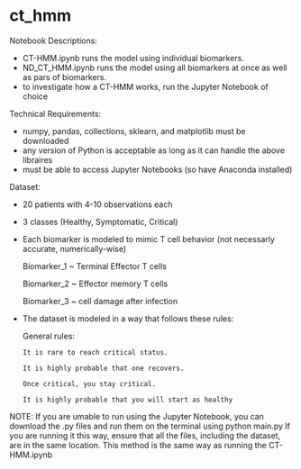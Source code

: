 # ct_hmm
  
Notebook Descriptions:
- CT-HMM.ipynb runs the model using individual biomarkers.
- ND_CT_HMM.ipynb runs the model using all biomarkers at once as well as pars of biomarkers.
- to investigate how a CT-HMM works, run the Jupyter Notebook of choice
  
Technical Requirements:
- numpy, pandas, collections, sklearn, and matplotlib must be downloaded
- any version of Python is acceptable as long as it can handle the above libraires
- must be able to access Jupyter Notebooks (so have Anaconda installed)

Dataset:
- 20 patients with 4-10 observations each
- 3 classes (Healthy, Symptomatic, Critical)
- Each biomarker is modeled to mimic T cell behavior (not necessarly accurate, numerically-wise)
  
    Biomarker_1 ~ Terminal Effector T cells
  
    Biomarker_2 ~ Effector memory T cells
  
    Biomarker_3 ~ cell damage after infection
  
- The dataset is modeled in a way that follows these rules:
  
    General rules:
  
      It is rare to reach critical status.
  
      It is highly probable that one recovers.
  
      Once critical, you stay critical.
  
      It is highly probable that you will start as healthy

NOTE: If you are umable to run using the Jupyter Notebook, you can download the .py files and run them on the terminal using python main.py
If you are running it this way, ensure that all the files, including the dataset, are in the same location.
This method is the same way as running the CT-HMM.ipynb
